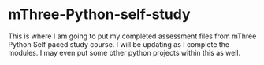 # mThree-Python-self-study
This is where I am going to put my completed assessment files from mThree Python Self paced study course. I will be updating as I complete the modules. I may even put some other python projects within this as well.
